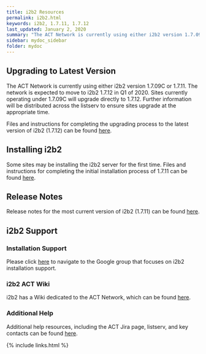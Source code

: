 ```yaml
---
title: i2b2 Resources
permalink: i2b2.html
keywords: i2b2, 1.7.11, 1.7.12
last_updated: January 2, 2020
summary: "The ACT Network is currently using either i2b2 version 1.7.09C (Waves 1-4) or 1.7.11 (Wave 5). Version 1.7.12 is currently being tested with SHRINE 2.0. Once this testing is complete, the network will move to i2b2 1.7.12 in Q1 of 2020. Sites currently operating under 1.7.09C will upgrade directly to 1.7.12."
sidebar: mydoc_sidebar
folder: mydoc
---
```


## Upgrading to Latest Version
The ACT Network is currently using either i2b2 version 1.7.09C or 1.7.11. The network is expected to move to i2b2 1.7.12 in Q1 of 2020. Sites currently operating under 1.7.09C will upgrade directly to 1.7.12. Further information will be distributed across the listserv to ensure sites upgrade at the appropriate time.

Files and instructions for completing the upgrading process to the latest version of i2b2 (1.7.12) can be found [here](https://community.i2b2.org/wiki/display/RM/Upgrade+to+latest+version).

## Installing i2b2
Some sites may be installing the i2b2 server for the first time. Files and instructions for completing the initial installation process of 1.7.11 can be found [here](https://community.i2b2.org/wiki/display/getstarted/i2b2+Installation+Guide).

## Release Notes
Release notes for the most current version of i2b2 (1.7.11) can be found [here](https://www.i2b2.org/software/releaseNotes_current.pdf).

## i2b2 Support
### Installation Support
Please click [here](https://groups.google.com/forum/#!forum/i2b2-install-help) to navigate to the Google group that focuses on i2b2 installation support. 

### i2b2 ACT Wiki
i2b2 has a Wiki dedicated to the ACT Network, which can be found [here](https://community.i2b2.org/wiki/display/ACT/Accrual+to+Clinical+Trials+i2b2+Community+Wiki).

### Additional Help
Additional help resources, including the ACT Jira page, listserv, and key contacts can be found [here](/ACT-test/help.html).

{% include links.html %}
